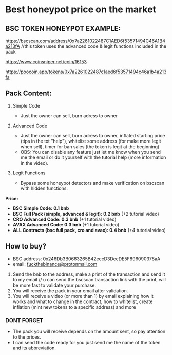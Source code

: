 # Best honeypot price on the market

## BSC TOKEN HONEYPOT EXAMPLE: 

https://bscscan.com/address/0x7a2261022487C1AED6f53571494C46A1B4a213fA //this token uses the advanced code & legit functions included in the pack 

https://www.coinsniper.net/coin/16153

https://poocoin.app/tokens/0x7a2261022487c1aed6f53571494c46a1b4a213fa


## Pack Content: 

1. Simple Code
    - Just the owner can sell, burn adress to owner
    
2. Advanced Code
    - Just the owner can sell, burn adress to owner, inflated starting price (tips in the txt "help"), whitelist some address (for make more legit when sell), timer for ban sales (the token is legit at the beginning)
    - OBS: You can disable any feature just let me know when you send me the email or do it yourself with the tutorial help (more information in the video).
   
3. Legit Functions
    - Bypass some honeypot detectors and make verification on bscscan with hidden functions.

****Price**:**

- **BSC Simple Code: 0.1 bnb**
- **BSC Full Pack (simple, advanced & legit): 0.2 bnb**  (+2 tutorial video)
- **CRO Advanced Code: 0.3 bnb**  (+1 tutorial video)
- **AVAX Advanced Code: 0.3 bnb**  (+1 tutorial video)
- **ALL Contracts (bsc full pack, cro and avax): 0.4 bnb**  (+4 tutorial video)




## How to buy?
- BSC address: 0x246Db3B0663265B42eecD3DceDE5F896090378aA 
- email: fuckthebinance@protonmail.com


1. Send the bnb to the address, make a print of the transaction and send it to my email // u can send the bscscan transaction link with the print, will be more fast to validate your purchase. 
2. You will receive the pack in your email after validation.
3. You will receive a video (or more than 1) by email explaining how it works and what to change in the contract, how to whitelist, create inflation (mint new tokens to a specific address) and more


### DONT FORGET

- The pack you will receive depends on the amount sent, so pay attention to the prices.
- I can send the code ready for you just send me the name of the token and its abbreviation.


